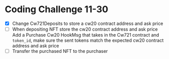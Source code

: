 # Coding Challenge 11-30

- [x] Change Cw721Deposits to store a cw20 contract address and ask price
- [ ] When depositing NFT store the cw20 contract address and ask price Add a Purchase Cw20 HookMsg that takes in the Cw721 contract and `token_id`, make sure the sent tokens match the expected cw20 contract address and ask price
- [ ] Transfer the purchased NFT to the purchaser
